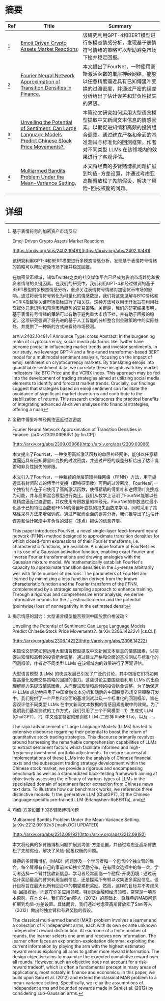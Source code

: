 # 摘要

| Ref | Title | Summary |
| --- | --- | --- |
| [^1] | [Emoji Driven Crypto Assets Market Reactions](https://arxiv.org/abs/2402.10481) | 该研究利用GPT-4和BERT模型进行多模态情感分析，发现基于表情符号情绪的策略可以帮助避免市场下挫并稳定回报。 |
| [^2] | [Fourier Neural Network Approximation of Transition Densities in Finance.](http://arxiv.org/abs/2309.03966) | 本文提出了FourNet，一种使用高斯激活函数的单层神经网络，能够以任意精度逼近具有已知傅里叶变换的过渡密度，并通过严密的误差分析给出了估计误差和非负性损失的界限。 |
| [^3] | [Unveiling the Potential of Sentiment: Can Large Language Models Predict Chinese Stock Price Movements?.](http://arxiv.org/abs/2306.14222) | 本篇论文研究如何运用大型语言模型提取中文新闻文本信息的情感因素，以期促进知情和高频的投资组合调整。通过建立严格和全面的基准测试与标准化的回测框架，作者对不同类型 LLMs 在该领域内的效果进行了客观评估。 |
| [^4] | [Multiarmed Bandits Problem Under the Mean-Variance Setting.](http://arxiv.org/abs/2212.09192) | 本文将经典的多臂赌博机问题扩展到均值-方差设置，并通过考虑亚高斯臂放松了先前假设，解决了风险-回报权衡的问题。 |

# 详细

[^1]: 基于表情符号的加密资产市场反应

    Emoji Driven Crypto Assets Market Reactions

    [https://arxiv.org/abs/2402.10481](https://arxiv.org/abs/2402.10481)

    该研究利用GPT-4和BERT模型进行多模态情感分析，发现基于表情符号情绪的策略可以帮助避免市场下挫并稳定回报。

    

    在加密货币领域，诸如Twitter之类的社交媒体平台已经成为影响市场趋势和投资者情绪的关键因素。在我们的研究中，我们利用GPT-4和经过微调的基于BERT模型的多模态情感分析，重点关注表情符号情绪对加密货币市场的影响。通过将表情符号转化为可量化的情感数据，我们将这些见解与BTC价格和VCRIX指数等关键市场指标进行了相关联。这种方法可以用于开发旨在利用社交媒体元素识别和预测市场趋势的交易策略。关键是，我们的研究结果表明，基于表情符号情绪的策略可以有助于避免重大市场下挫，并有助于回报的稳定。这项研究强调了将先进的基于人工智能的分析整合到金融策略中的实际益处，并提供了一种新的方式来看待市场预测。

    arXiv:2402.10481v1 Announce Type: cross  Abstract: In the burgeoning realm of cryptocurrency, social media platforms like Twitter have become pivotal in influencing market trends and investor sentiments. In our study, we leverage GPT-4 and a fine-tuned transformer-based BERT model for a multimodal sentiment analysis, focusing on the impact of emoji sentiment on cryptocurrency markets. By translating emojis into quantifiable sentiment data, we correlate these insights with key market indicators like BTC Price and the VCRIX index. This approach may be fed into the development of trading strategies aimed at utilizing social media elements to identify and forecast market trends. Crucially, our findings suggest that strategies based on emoji sentiment can facilitate the avoidance of significant market downturns and contribute to the stabilization of returns. This research underscores the practical benefits of integrating advanced AI-driven analyses into financial strategies, offering a nuan
    
[^2]: 金融中傅里叶神经网络逼近过渡密度

    Fourier Neural Network Approximation of Transition Densities in Finance. (arXiv:2309.03966v1 [q-fin.CP])

    [http://arxiv.org/abs/2309.03966](http://arxiv.org/abs/2309.03966)

    本文提出了FourNet，一种使用高斯激活函数的单层神经网络，能够以任意精度逼近具有已知傅里叶变换的过渡密度，并通过严密的误差分析给出了估计误差和非负性损失的界限。

    

    本文引入了FourNet，一种新颖的单层前馈神经网络（FFNN）方法，用于逼近具有封闭形式的傅里叶变换（即特征函数）可用的过渡密度。FourNet的一个独特特点在于它使用了高斯激活函数，使得精确的傅里叶和逆傅里叶变换成为可能，并与高斯混合模型进行类比。我们从数学上证明了FourNet能够以任意精度逼近过渡密度，并仅使用有限数量的神经元。FourNet的参数通过最小化基于已知特征函数和FFNN的傅里叶变换的损失函数来学习，同时采用了策略性采样方法来增强训练。通过严密而全面的误差分析，我们推导出了$L_2$估计误差和估计密度中非负性的潜在（逐点）损失的信息界限。

    This paper introduces FourNet, a novel single-layer feed-forward neural network (FFNN) method designed to approximate transition densities for which closed-form expressions of their Fourier transforms, i.e. characteristic functions, are available. A unique feature of FourNet lies in its use of a Gaussian activation function, enabling exact Fourier and inverse Fourier transformations and drawing analogies with the Gaussian mixture model. We mathematically establish FourNet's capacity to approximate transition densities in the $L_2$-sense arbitrarily well with finite number of neurons. The parameters of FourNet are learned by minimizing a loss function derived from the known characteristic function and the Fourier transform of the FFNN, complemented by a strategic sampling approach to enhance training. Through a rigorous and comprehensive error analysis, we derive informative bounds for the $L_2$ estimation error and the potential (pointwise) loss of nonnegativity in the estimated densit
    
[^3]: 揭示情感的潜力：大型语言模型能否预测中国股票价格波动？

    Unveiling the Potential of Sentiment: Can Large Language Models Predict Chinese Stock Price Movements?. (arXiv:2306.14222v1 [cs.CL])

    [http://arxiv.org/abs/2306.14222](http://arxiv.org/abs/2306.14222)

    本篇论文研究如何运用大型语言模型提取中文新闻文本信息的情感因素，以期促进知情和高频的投资组合调整。通过建立严格和全面的基准测试与标准化的回测框架，作者对不同类型 LLMs 在该领域内的效果进行了客观评估。

    

    大型语言模型 (LLMs) 的快速发展已引发了广泛的讨论，其中包括它们将如何提高量化股票交易策略的回报的潜力。这些讨论主要围绕着利用 LLMs 的出色理解能力来提取情感因素，从而促进知情和高频的投资组合调整。为了确保这些 LLMs 成功地应用于中国金融文本分析和随后的中国股票市场交易策略开发中，我们提供了一个严格和全面的基准测试以及一个标准化的回测框架，旨在客观评估不同类型 LLMs 在中文新闻文本数据的情感因素提取中的效果。为了说明我们基准测试的工作方式，我们引用了三个不同模型：1）生成式 LLM (ChatGPT)，2）中文语言特定的预训练 LLM (二郎神 RoBERTa)，以及……

    The rapid advancement of Large Language Models (LLMs) has led to extensive discourse regarding their potential to boost the return of quantitative stock trading strategies. This discourse primarily revolves around harnessing the remarkable comprehension capabilities of LLMs to extract sentiment factors which facilitate informed and high-frequency investment portfolio adjustments. To ensure successful implementations of these LLMs into the analysis of Chinese financial texts and the subsequent trading strategy development within the Chinese stock market, we provide a rigorous and encompassing benchmark as well as a standardized back-testing framework aiming at objectively assessing the efficacy of various types of LLMs in the specialized domain of sentiment factor extraction from Chinese news text data. To illustrate how our benchmark works, we reference three distinctive models: 1) the generative LLM (ChatGPT), 2) the Chinese language-specific pre-trained LLM (Erlangshen-RoBERTa), and 
    
[^4]: 均值-方差设置下的多臂赌博机问题

    Multiarmed Bandits Problem Under the Mean-Variance Setting. (arXiv:2212.09192v3 [math.OC] UPDATED)

    [http://arxiv.org/abs/2212.09192](http://arxiv.org/abs/2212.09192)

    本文将经典的多臂赌博机问题扩展到均值-方差设置，并通过考虑亚高斯臂放松了先前假设，解决了风险-回报权衡的问题。

    

    经典的多臂赌博机（MAB）问题涉及一个学习者和一个包含K个独立臂的集合，每个臂都有自己的事前未知独立奖励分布。在有限次选择中的每一次，学习者选择一个臂并接收新信息。学习者经常面临一个勘探-开发困境：通过玩估计奖励最高的臂来利用当前信息，还是探索所有臂以收集更多奖励信息。设计目标旨在最大化所有回合中的期望累积奖励。然而，这样的目标并不考虑风险-回报权衡，而这在许多应用领域，特别是金融和经济领域，常常是一项基本原则。在本文中，我们在Sani等人（2012）的基础上，将经典的MAB问题扩展到均值-方差设置。具体而言，我们通过考虑亚高斯臂放松了Sani等人（2012）做出的独立臂和有界奖励的假设。

    The classical multi-armed bandit (MAB) problem involves a learner and a collection of K independent arms, each with its own ex ante unknown independent reward distribution. At each one of a finite number of rounds, the learner selects one arm and receives new information. The learner often faces an exploration-exploitation dilemma: exploiting the current information by playing the arm with the highest estimated reward versus exploring all arms to gather more reward information. The design objective aims to maximize the expected cumulative reward over all rounds. However, such an objective does not account for a risk-reward tradeoff, which is often a fundamental precept in many areas of applications, most notably in finance and economics. In this paper, we build upon Sani et al. (2012) and extend the classical MAB problem to a mean-variance setting. Specifically, we relax the assumptions of independent arms and bounded rewards made in Sani et al. (2012) by considering sub-Gaussian arms.
    

